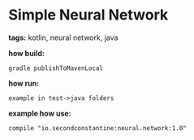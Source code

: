 # Simple Neural Network
**tags:** kotlin, neural network, java

**how build:**
```
gradle publishToMavenLocal
```

**how run:**
```
example in test->java folders
```

**example how use:**

```
compile "io.secondconstantine:neural.network:1.0"
```
